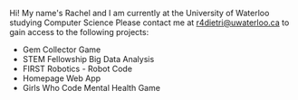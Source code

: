 Hi! My name's Rachel and I am currently at the University of Waterloo studying Computer Science 
Please contact me at r4dietri@uwaterloo.ca to gain access to the following projects:
- Gem Collector Game
- STEM Fellowship Big Data Analysis
- FIRST Robotics - Robot Code
- Homepage Web App
- Girls Who Code Mental Health Game
